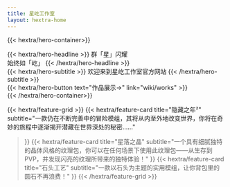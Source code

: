 ```yaml
---
title: 星屹工作室
layout: hextra-home
---
```

{{< hextra/hero-container>}}

<div class="hx-mt-6 hx-mb-6">
{{< hextra/hero-headline >}}
  群「星」闪耀&nbsp;<br class="sm:hx-block hx-hidden" /> 始终如「屹」
{{< /hextra/hero-headline >}}
</div>

<div class="hx-mt-6 hx-mb-12">
{{< hextra/hero-subtitle >}}
  欢迎来到星屹工作室官方网站
{{< /hextra/hero-subtitle >}}
</div>

<div class="hx-mt-6 hx-mb-12">
{{< hextra/hero-button text="作品展示→" link="wiki/works" >}}
</div>
{{< /hextra/hero-container>}}

{{< hextra/feature-grid >}}
  {{< hextra/feature-card
    title="隐藏之年²"
    subtitle="一款仍在不断完善中的冒险模组，其将从内至外地改变世界，你将在奇妙的旅程中逐渐揭开潜藏在世界深处的秘密……"
  >}}
  {{< hextra/feature-card
    title="星落之晶"
    subtitle="一个具有细腻独特的晶体风格的纹理包，你可以在任何场景下使用此纹理包——从生存到PVP，并发现闪亮的纹理所带来的独特体验！"
  >}}
  {{< hextra/feature-card
    title="石头工艺"
    subtitle="一款以石头为主题的实用模组，让你背包里的圆石不再浪费！"
  >}}
{{< /hextra/feature-grid >}}